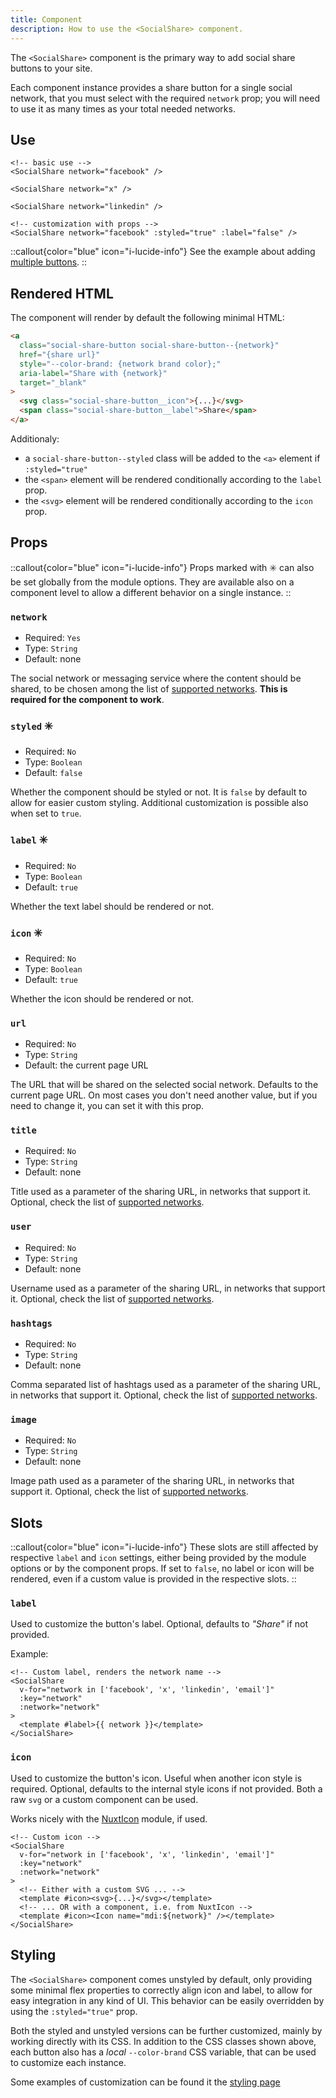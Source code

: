 ```yaml
---
title: Component
description: How to use the <SocialShare> component.
---
```


The `<SocialShare>` component is the primary way to add social share buttons to your site.

Each component instance provides a share button for a single social network, that you must select with the required `network` prop; you will need to use it as many times as your total needed networks.

## Use

```vue
<!-- basic use -->
<SocialShare network="facebook" />

<SocialShare network="x" />

<SocialShare network="linkedin" />
```

```vue
<!-- customization with props -->
<SocialShare network="facebook" :styled="true" :label="false" />
```

::callout{color="blue" icon="i-lucide-info"}
See the example about adding [multiple buttons](/examples/multiple-buttons).
::

## Rendered HTML

The component will render by default the following minimal HTML:

```html
<a
  class="social-share-button social-share-button--{network}"
  href="{share url}"
  style="--color-brand: {network brand color};"
  aria-label="Share with {network}"
  target="_blank"
>
  <svg class="social-share-button__icon">{...}</svg>
  <span class="social-share-button__label">Share</span>
</a>
```

Additionaly:

- a `social-share-button--styled` class will be added to the `<a>` element if `:styled="true"`
- the `<span>` element will be rendered conditionally according to the `label` prop.
- the `<svg>` element will be rendered conditionally according to the `icon` prop.

## Props

::callout{color="blue" icon="i-lucide-info"}
Props marked with ✳️ can also be set globally from the module options.
They are available also on a component level to allow a different behavior on a single instance.
::

### `network`

- Required: `Yes`
- Type: `String`
- Default: none

The social network or messaging service where the content should be shared, to be chosen among the list of [supported networks](/usage/supported-networks). **This is required for the component to work**.

### `styled` ✳️

- Required: `No`
- Type: `Boolean`
- Default: `false`

Whether the component should be styled or not. It is `false` by default to allow for easier custom styling. Additional customization is possible also when set to `true`.

### `label` ✳️

- Required: `No`
- Type: `Boolean`
- Default: `true`

Whether the text label should be rendered or not.

### `icon` ✳️

- Required: `No`
- Type: `Boolean`
- Default: `true`

Whether the icon should be rendered or not.

### `url`

- Required: `No`
- Type: `String`
- Default: the current page URL

The URL that will be shared on the selected social network. Defaults to the current page URL. On most cases you don't need another value, but if you need to change it, you can set it with this prop.

### `title`

- Required: `No`
- Type: `String`
- Default: none

Title used as a parameter of the sharing URL, in networks that support it. Optional, check the list of [supported networks](/usage/supported-networks).

### `user`

- Required: `No`
- Type: `String`
- Default: none

Username used as a parameter of the sharing URL, in networks that support it. Optional, check the list of [supported networks](/usage/supported-networks).

### `hashtags`

- Required: `No`
- Type: `String`
- Default: none

Comma separated list of hashtags used as a parameter of the sharing URL, in networks that support it. Optional, check the list of [supported networks](/usage/supported-networks).

### `image`

- Required: `No`
- Type: `String`
- Default: none

Image path used as a parameter of the sharing URL, in networks that support it. Optional, check the list of [supported networks](/usage/supported-networks).

## Slots

::callout{color="blue" icon="i-lucide-info"}
These slots are still affected by respective `label` and `icon` settings, either being provided by the module options or by the component props. If set to `false`, no label or icon will be rendered, even if a custom value is provided in the respective slots.
::

### `label`

Used to customize the button's label. Optional, defaults to *"Share"* if not provided.

Example:

```vue
<!-- Custom label, renders the network name -->
<SocialShare
  v-for="network in ['facebook', 'x', 'linkedin', 'email']"
  :key="network"
  :network="network"
>
  <template #label>{{ network }}</template>
</SocialShare>
```

### `icon`

Used to customize the button's icon. Useful when another icon style is required. Optional, defaults to the internal style icons if not provided. Both a raw `svg` or a custom component can be used.

Works nicely with the [NuxtIcon](https://github.com/nuxt-modules/icon) module, if used.

```vue
<!-- Custom icon -->
<SocialShare
  v-for="network in ['facebook', 'x', 'linkedin', 'email']"
  :key="network"
  :network="network"
>
  <!-- Either with a custom SVG ... -->
  <template #icon><svg>{...}</svg></template>
  <!-- ... OR with a component, i.e. from NuxtIcon -->
  <template #icon><Icon name="mdi:${network}" /></template>
</SocialShare>
```

## Styling

The `<SocialShare>` component comes unstyled by default, only providing some minimal flex properties to correctly align icon and label, to allow for easy integration in any kind of UI. This behavior can be easily overridden by using the `:styled="true"` prop.

Both the styled and unstyled versions can be further customized, mainly by working directly with its CSS. In addition to the CSS classes shown above, each button also has a *local* `--color-brand` CSS variable, that can be used to customize each instance.

Some examples of customization can be found it the [styling page](/examples/styling)
